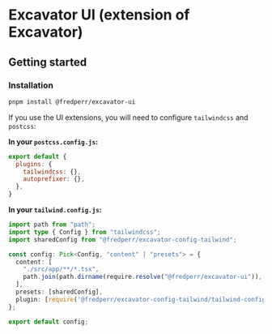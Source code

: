 # Excavator UI (extension of Excavator)

## Getting started

### Installation

```bash
pnpm install @fredperr/excavator-ui
```

If you use the UI extensions, you will need to configure `tailwindcss` and `postcss`:


**In your `postcss.config.js`:**
```javascript
export default {
  plugins: {
    tailwindcss: {},
    autoprefixer: {},
  },
}
```

**In your `tailwind.config.js`:**
```typescript
import path from "path";
import type { Config } from "tailwindcss";
import sharedConfig from "@fredperr/excavator-config-tailwind";

const config: Pick<Config, "content" | "presets"> = {
  content: [
    "./src/app/**/*.tsx",
    path.join(path.dirname(require.resolve("@fredperr/excavator-ui")), "./**/*.{js,mjs,mdx,tsx,ts}"),
  ],
  presets: [sharedConfig],
  plugin: [require('@fredperr/excavator-config-tailwind/tailwind-config')],
};

export default config;
```
